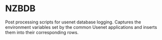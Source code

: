 # NZBDB
Post processing scripts for usenet database logging. Captures the environment variables set by the common Usenet applications and inserts them into their corresponding rows.
